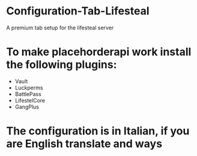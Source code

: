 # Configuration-Tab-Lifesteal
A premium tab setup for the lifesteal server

# To make placehorderapi work install the following plugins:

- Vault
- Luckperms
- BattlePass
- LifestelCore
- GangPlus

# The configuration is in Italian, if you are English translate and ways
